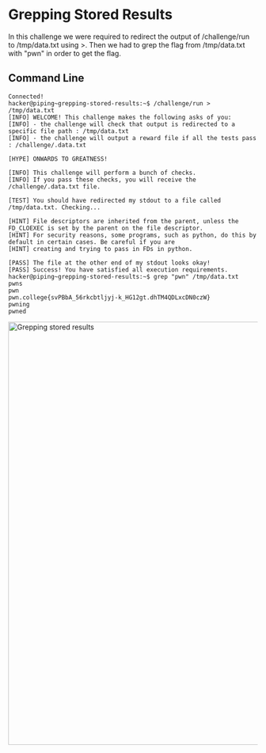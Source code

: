 # Grepping Stored Results
In this challenge we were required to redirect the output of /challenge/run to /tmp/data.txt using >. Then we had to grep the flag from /tmp/data.txt with "pwn" in order to 
get the flag.
## Command Line
```
Connected!
hacker@piping~grepping-stored-results:~$ /challenge/run > /tmp/data.txt
[INFO] WELCOME! This challenge makes the following asks of you:
[INFO] - the challenge will check that output is redirected to a specific file path : /tmp/data.txt
[INFO] - the challenge will output a reward file if all the tests pass : /challenge/.data.txt

[HYPE] ONWARDS TO GREATNESS!

[INFO] This challenge will perform a bunch of checks.
[INFO] If you pass these checks, you will receive the /challenge/.data.txt file.

[TEST] You should have redirected my stdout to a file called /tmp/data.txt. Checking...

[HINT] File descriptors are inherited from the parent, unless the FD_CLOEXEC is set by the parent on the file descriptor.
[HINT] For security reasons, some programs, such as python, do this by default in certain cases. Be careful if you are
[HINT] creating and trying to pass in FDs in python.

[PASS] The file at the other end of my stdout looks okay!
[PASS] Success! You have satisfied all execution requirements.
hacker@piping~grepping-stored-results:~$ grep "pwn" /tmp/data.txt
pwns
pwn
pwn.college{svPBbA_56rkcbtljyj-k_HG12gt.dhTM4QDLxcDN0czW}
pwning
pwned
```
<img width="855" alt="Grepping stored results" src="https://github.com/user-attachments/assets/97dbeaa3-4811-4b20-8378-8b1d3160fcb7">
